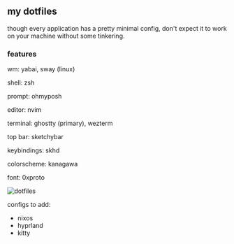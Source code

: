 ## my dotfiles
though every application has a pretty minimal config, don't expect it to work on your machine without some tinkering.

### features
wm: yabai, sway (linux)

shell: zsh

prompt: ohmyposh

editor: nvim

terminal: ghostty (primary), wezterm

top bar: sketchybar

keybindings: skhd

colorscheme: kanagawa

font: 0xproto

![dotfiles](https://github.com/user-attachments/assets/1ebfd7b5-29e4-4937-8120-78a7a5f52cae)

configs to add:
- nixos
- hyprland
- kitty
